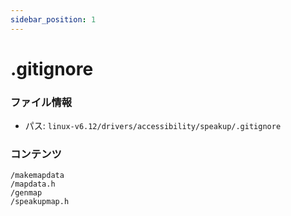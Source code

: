 ```yaml
---
sidebar_position: 1
---
```

# .gitignore

### ファイル情報

- パス: `linux-v6.12/drivers/accessibility/speakup/.gitignore`

### コンテンツ

```gitignore
/makemapdata
/mapdata.h
/genmap
/speakupmap.h

```
